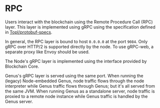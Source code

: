 # RPC

Users interact with the blockchain using the Remote Procedure Call (RPC) layer. This layer is implemented using gRPC using the specification defined in [Topl/protobuf-specs](https://github.com/Topl/protobuf-specs).

In general, the RPC layer is bound to host `0.0.0.0` at the port `9084`. Only gRPC over HTTP/2 is supported directly by the node. To use gRPC-web, a separate proxy like Envoy should be used.

The Node's gRPC layer is implemented using the interface provided by Blockchain Core.

Genus's gRPC layer is served using the same port. When running the (legacy) Node-embedded Genus, node traffic flows through the node interpreter while Genus traffic flows through Genus; but it's all served from the same JVM. When running Genus as a standalone server, node traffic is proxied to a remote node instance while Genus traffic is handled by the Genus server.
